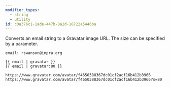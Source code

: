 ```yaml
---
modifier_types:
  - string
  - utility
id: c0a376c1-1ade-447b-8a2d-18722a5446ba
---
```

Converts an email string to a Gravatar image URL. The size can be specified by a parameter.

```.language-yaml
email: rswanson@inpra.org
```

```
{{ email | gravatar }}
{{ email | gravatar:80 }}
```

```.language-output
https://www.gravatar.com/avatar/f4650388367dc01cf2acf16b412b3966
https://www.gravatar.com/avatar/f4650388367dc01cf2acf16b412b3966?s=80
```
